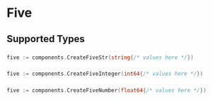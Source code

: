 # Five


## Supported Types

### 

```go
five := components.CreateFiveStr(string{/* values here */})
```

### 

```go
five := components.CreateFiveInteger(int64{/* values here */})
```

### 

```go
five := components.CreateFiveNumber(float64{/* values here */})
```

